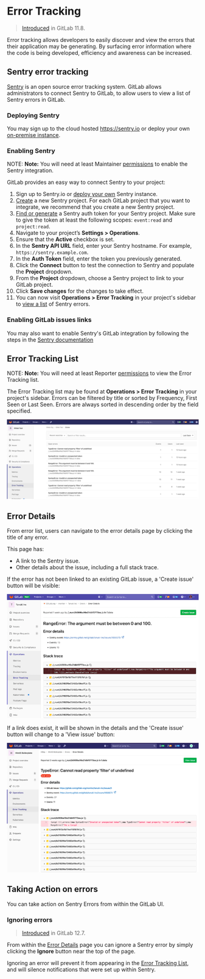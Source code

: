 # Error Tracking

> [Introduced](https://gitlab.com/groups/gitlab-org/-/epics/169) in GitLab 11.8.

Error tracking allows developers to easily discover and view the errors that their application may be generating. By surfacing error information where the code is being developed, efficiency and awareness can be increased.

## Sentry error tracking

[Sentry](https://sentry.io/) is an open source error tracking system. GitLab allows administrators to connect Sentry to GitLab, to allow users to view a list of Sentry errors in GitLab.

### Deploying Sentry

You may sign up to the cloud hosted <https://sentry.io> or deploy your own [on-premise instance](https://docs.sentry.io/server/installation/).

### Enabling Sentry

NOTE: **Note:**
You will need at least Maintainer [permissions](../../permissions.md) to enable the Sentry integration.

GitLab provides an easy way to connect Sentry to your project:

1. Sign up to Sentry.io or [deploy your own](#deploying-sentry) Sentry instance.
1. [Create](https://docs.sentry.io/guides/integrate-frontend/create-new-project/) a new Sentry project. For each GitLab project that you want to integrate, we recommend that you create a new Sentry project.
1. [Find or generate](https://docs.sentry.io/api/auth/) a Sentry auth token for your Sentry project.
   Make sure to give the token at least the following scopes: `event:read` and `project:read`.
1. Navigate to your project’s **Settings > Operations**.
1. Ensure that the **Active** checkbox is set.
1. In the **Sentry API URL** field, enter your Sentry hostname. For example, `https://sentry.example.com`.
1. In the **Auth Token** field, enter the token you previously generated.
1. Click the **Connect** button to test the connection to Sentry and populate the **Project** dropdown.
1. From the **Project** dropdown, choose a Sentry project to link to your GitLab project.
1. Click **Save changes** for the changes to take effect.
1. You can now visit **Operations > Error Tracking** in your project's sidebar to [view a list](#error-tracking-list) of Sentry errors.

### Enabling GitLab issues links

You may also want to enable Sentry's GitLab integration by following the steps in the [Sentry documentation](https://docs.sentry.io/workflow/integrations/global-integrations/#gitlab)

## Error Tracking List

NOTE: **Note:**
You will need at least Reporter [permissions](../../permissions.md) to view the Error Tracking list.

The Error Tracking list may be found at **Operations > Error Tracking** in your project's sidebar.
Errors can be filtered by title or sorted by Frequency, First Seen or Last Seen. Errors are always sorted in descending order by the field specified.

![Error Tracking list](img/error_tracking_list_v12_6.png)

## Error Details

From error list, users can navigate to the error details page by clicking the title of any error.

This page has:

- A link to the Sentry issue.
- Other details about the issue, including a full stack trace.

If the error has not been linked to an existing GitLab issue, a 'Create issue' button will be visible:

![Error Details without Issue Link](img/error_details_v12_6.png)

If a link does exist, it will be shown in the details and the 'Create issue' button will change to a 'View issue' button:

![Error Details with Issue Link](img/error_details_with_issue_v12_7.png)

## Taking Action on errors

You can take action on Sentry Errors from within the GitLab UI.

### Ignoring errors

> [Introduced](https://gitlab.com/gitlab-org/gitlab/issues/39665) in GitLab 12.7.

From within the [Error Details](#error-details) page you can ignore a Sentry error by simply clicking the **Ignore** button near the top of the page.

Ignoring an error will prevent it from appearing in the [Error Tracking List](#error-tracking-list), and will silence notifications that were set up within Sentry.

